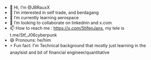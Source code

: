 - 👋 Hi, I’m @JBRauxX
- 👀 I’m interested in self trade, and berdagang
- 🌱 I’m currently learning aerospace
- 💞️ I’m looking to collaborate on linkednin and x.com
- 📫 How to reach me : https://x.com/StifenJans, my tele is t.me/Stf_J06cyberpunk
- 😄 Pronouns: he/him
- ⚡ Fun fact: I'm Technical background that mostly just learning in the anaylsist and bit of financial engineer/quantitative

<!---
JBRauxX/JBRauxX is a ✨ special ✨ repository because its `README.md` (this file) appears on your GitHub profile.
You can click the Preview link to take a look at your changes.
--->
